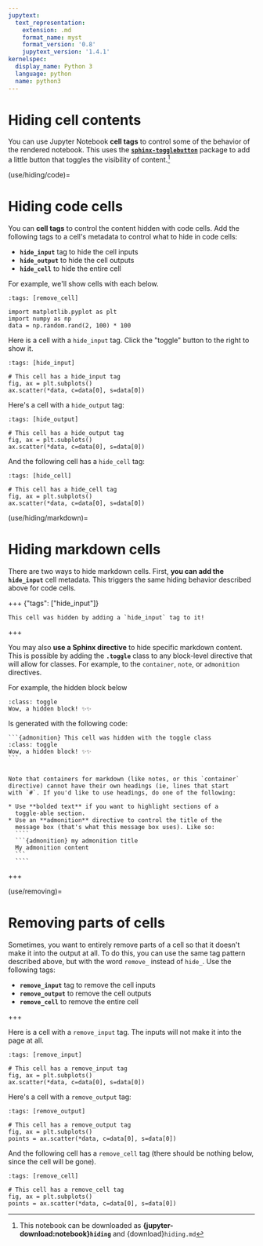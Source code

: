 ```yaml
---
jupytext:
  text_representation:
    extension: .md
    format_name: myst
    format_version: '0.8'
    jupytext_version: '1.4.1'
kernelspec:
  display_name: Python 3
  language: python
  name: python3
---
```


Hiding cell contents
====================

You can use Jupyter Notebook **cell tags** to control some of the behavior of
the rendered notebook. This uses the [**`sphinx-togglebutton`**](https://sphinx-togglebutton.readthedocs.io/en/latest/)
package to add a little button that toggles the visibility of content.[^download]

[^download]: This notebook can be downloaded as
            **{jupyter-download:notebook}`hiding`** and {download}`hiding.md`

(use/hiding/code)=

# Hiding code cells

You can **cell tags** to control the content hidden with code cells.
Add the following tags to a cell's metadata to control
what to hide in code cells:

* **`hide_input`** tag to hide the cell inputs
* **`hide_output`** to hide the cell outputs
* **`hide_cell`** to hide the entire cell

For example, we'll show cells with each below.

```{code-cell} ipython3
:tags: [remove_cell]

import matplotlib.pyplot as plt
import numpy as np
data = np.random.rand(2, 100) * 100
```

Here is a cell with a `hide_input` tag. Click the "toggle" button to the
right to show it.

```{code-cell} ipython3
:tags: [hide_input]

# This cell has a hide_input tag
fig, ax = plt.subplots()
ax.scatter(*data, c=data[0], s=data[0])
```

Here's a cell with a `hide_output` tag:

```{code-cell} ipython3
:tags: [hide_output]

# This cell has a hide_output tag
fig, ax = plt.subplots()
ax.scatter(*data, c=data[0], s=data[0])
```

And the following cell has a `hide_cell` tag:

```{code-cell} ipython3
:tags: [hide_cell]

# This cell has a hide_cell tag
fig, ax = plt.subplots()
ax.scatter(*data, c=data[0], s=data[0])
```

(use/hiding/markdown)=

# Hiding markdown cells

There are two ways to hide markdown cells. First, **you can add the `hide_input`**
cell metadata. This triggers the same hiding behavior described above for
code cells.

+++ {"tags": ["hide_input"]}

```{note}
This cell was hidden by adding a `hide_input` tag to it!
```

+++

You may also **use a Sphinx directive** to hide specific markdown content. This
is possible by adding the **`.toggle`** class to any block-level directive
that will allow for classes. For example, to the `container`, `note`, or `admonition`
directives.

For example, the hidden block below

```{admonition} This cell was hidden with the toggle class
:class: toggle
Wow, a hidden block! ✨✨
```

Is generated with the following code:

````
```{admonition} This cell was hidden with the toggle class
:class: toggle
Wow, a hidden block! ✨✨
```
````


`````{admonition} Don't add headings to toggle-able sections

Note that containers for markdown (like notes, or this `container`
directive) cannot have their own headings (ie, lines that start
with `#`. If you'd like to use headings, do one of the following:

* Use **bolded text** if you want to highlight sections of a
  toggle-able section.
* Use an **admonition** directive to control the title of the
  message box (that's what this message box uses). Like so:
  ````
  ```{admonition} my admonition title
  My admonition content
  ```
  ````
`````

+++

(use/removing)=

# Removing parts of cells

Sometimes, you want to entirely remove parts of a cell so that it doesn't make it
into the output at all. To do this, you can use the same tag pattern described above,
but with the word `remove_` instead of `hide_`. Use the following tags:

* **`remove_input`** tag to remove the cell inputs
* **`remove_output`** to remove the cell outputs
* **`remove_cell`** to remove the entire cell

+++

Here is a cell with a `remove_input` tag. The inputs will not make it into
the page at all.

```{code-cell} ipython3
:tags: [remove_input]

# This cell has a remove_input tag
fig, ax = plt.subplots()
ax.scatter(*data, c=data[0], s=data[0])
```

Here's a cell with a `remove_output` tag:

```{code-cell} ipython3
:tags: [remove_output]

# This cell has a remove_output tag
fig, ax = plt.subplots()
points = ax.scatter(*data, c=data[0], s=data[0])
```

And the following cell has a `remove_cell` tag (there should be nothing
below, since the cell will be gone).

```{code-cell} ipython3
:tags: [remove_cell]

# This cell has a remove_cell tag
fig, ax = plt.subplots()
points = ax.scatter(*data, c=data[0], s=data[0])
```
